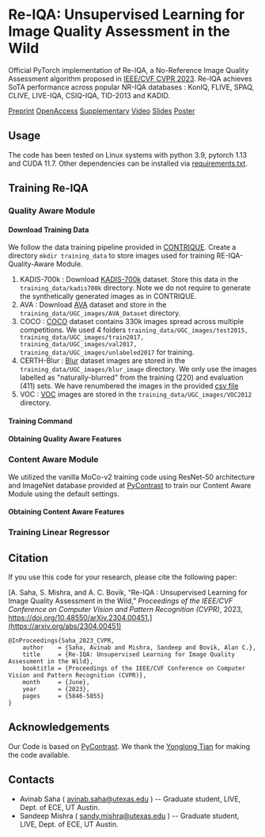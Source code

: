 # Re-IQA: Unsupervised Learning for Image Quality Assessment in the Wild

Official PyTorch implementation of Re-IQA, a No-Reference Image Quality Assessment algorithm proposed in [IEEE/CVF CVPR 2023](https://cvpr2023.thecvf.com/). Re-IQA achieves SoTA performance across popular NR-IQA databases : KonIQ, FLIVE, SPAQ, CLIVE, LIVE-IQA, CSIQ-IQA, TID-2013 and KADID.

[Preprint](https://arxiv.org/abs/2304.00451) [OpenAccess](https://openaccess.thecvf.com/content/CVPR2023/papers/Saha_Re-IQA_Unsupervised_Learning_for_Image_Quality_Assessment_in_the_Wild_CVPR_2023_paper.pdf) [Supplementary](https://openaccess.thecvf.com/content/CVPR2023/supplemental/Saha_Re-IQA_Unsupervised_Learning_CVPR_2023_supplemental.pdf) [Video](https://www.youtube.com/watch?v=gHIAC-L3eFg) [Slides](https://drive.google.com/file/d/1ckDpkJaj7Hk0KBX3g_0Kfpw3CBvPnGFE/view?usp=sharing) [Poster](https://drive.google.com/file/d/1aIob7YE77hT_LEARGftYdw1nINOLzENo/view?usp=sharing)

## Usage

The code has been tested on Linux systems with python 3.9, pytorch 1.13 and CUDA 11.7. Other dependencies can be installed via [requirements.txt](requirements.txt). 

## Training Re-IQA 

### Quality Aware Module

#### Download Training Data 

We follow the data training pipeline provided in [CONTRIQUE](https://github.com/pavancm/CONTRIQUE).
Create a directory ```mkdir training_data``` to store images used for training RE-IQA-Quality-Aware Module.
1. KADIS-700k : Download [KADIS-700k](http://database.mmsp-kn.de/kadid-10k-database.html) dataset. Store this data in the ```training_data/kadis700k``` directory. Note we do not require to generate the synthetically generated images as in CONTRIQUE.
2. AVA : Download [AVA](https://github.com/mtobeiyf/ava_downloader) dataset and store in the ```training_data/UGC_images/AVA_Dataset``` directory.
3. COCO : [COCO](https://cocodataset.org/#download) dataset contains 330k images spread across multiple competitions. We used 4 folders ```training_data/UGC_images/test2015, training_data/UGC_images/train2017, training_data/UGC_images/val2017, training_data/UGC_images/unlabeled2017``` for training.
4. CERTH-Blur : [Blur](https://mklab.iti.gr/results/certh-image-blur-dataset/) dataset images are stored in the ```training_data/UGC_images/blur_image``` directory. We only use the images labelled as "naturally-blurred" from the training (220) and evaluation (411) sets. We have renumbered the images in the provided [csv file](csv_files/moco_train.csv)
5. VOC : [VOC](http://host.robots.ox.ac.uk:8080/pascal/VOC/voc2012/) images are stored in the ```training_data/UGC_images/VOC2012``` directory.

#### Training Command


#### Obtaining Quality Aware Features

### Content Aware Module 

We utilized the vanilla MoCo-v2 training code using ResNet-50 architecture and ImageNet database provided at [PyContrast](https://github.com/HobbitLong/PyContrast) to train our Content Aware Module using the default settings. 

#### Obtaining Content Aware Features

### Training Linear Regressor




## Citation

If you use this code for your research, please cite the following paper:

[A. Saha, S. Mishra, and A. C. Bovik, “Re-IQA : Unsupervised Learning for Image Quality Assessment in the Wild,” *Proceedings of the IEEE/CVF Conference on Computer Vision and Pattern Recognition (CVPR)*, 2023, https://doi.org/10.48550/arXiv.2304.00451.](https://arxiv.org/abs/2304.00451)

```
@InProceedings{Saha_2023_CVPR,
    author    = {Saha, Avinab and Mishra, Sandeep and Bovik, Alan C.},
    title     = {Re-IQA: Unsupervised Learning for Image Quality Assessment in the Wild},
    booktitle = {Proceedings of the IEEE/CVF Conference on Computer Vision and Pattern Recognition (CVPR)},
    month     = {June},
    year      = {2023},
    pages     = {5846-5855}
}
```

## Acknowledgements 

Our Code is based on [PyContrast](https://github.com/HobbitLong/PyContrast). We thank the [Yonglong Tian](https://github.com/HobbitLong) for making the code available.

## Contacts

- Avinab Saha ( avinab.saha@utexas.edu ) -- Graduate student, LIVE, Dept. of ECE, UT Austin.
- Sandeep Mishra ( sandy.mishra@utexas.edu ) -- Graduate student, LIVE, Dept. of ECE, UT Austin.